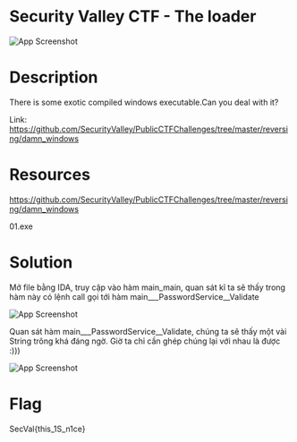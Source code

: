 # Security Valley CTF - The loader

![App Screenshot]()

# Description

There is some exotic compiled windows executable.Can you deal with it?

Link: https://github.com/SecurityValley/PublicCTFChallenges/tree/master/reversing/damn_windows

# Resources

https://github.com/SecurityValley/PublicCTFChallenges/tree/master/reversing/damn_windows

01.exe

# Solution

Mở file bằng IDA, truy cập vào hàm main_main, quan sát kĩ ta sẽ thấy trong hàm này có lệnh call gọi tới hàm main___PasswordService__Validate

![App Screenshot]()

Quan sát hàm main___PasswordService__Validate, chúng ta sẽ thấy một vài String trông khá đáng ngờ. Giờ ta chỉ cần ghép chúng lại với nhau là được :)))

![App Screenshot]()

# Flag

SecVal{this_1S_n1ce}


